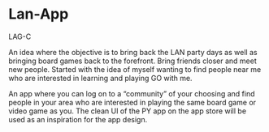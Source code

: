 # Lan-App

LAG-C

An idea where the objective is to bring back the LAN party days as well as bringing board games back to the forefront.  Bring friends closer and meet new people.
Started with the idea of myself wanting to find people near me who are interested in learning and playing GO with me.
 
An app where you can log on to a “community” of your choosing and find people in your area who are interested in playing the same board game or video game as you.
The clean UI of the PY app on the app store will be used as an inspiration for the app design.
